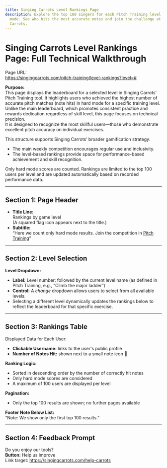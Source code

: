 ```yaml
---
title: Singing Carrots Level Rankings Page
description: Explore the top 100 singers for each Pitch Training level in hard
  mode. See who hits the most accurate notes and join the challenge at Singing
  Carrots.
---
```

# Singing Carrots Level Rankings Page: Full Technical Walkthrough

Page URL:  
<https://singingcarrots.com/pitch-training/level-rankings?level=#>

**Purpose:**  
This page displays the leaderboard for a selected level in Singing Carrots' Pitch Training tool. It highlights users who achieved the highest number of accurate pitch matches (note hits) in hard mode for a specific training level.  
Unlike the main leaderboard, which promotes consistent practice and rewards dedication regardless of skill level, this page focuses on technical precision.  
It is designed to recognize the most skillful users—those who demonstrate excellent pitch accuracy on individual exercises.  

This structure supports Singing Carrots’ broader gamification strategy:  
* The main weekly competition encourages regular use and inclusivity.  
* The level-based rankings provide space for performance-based achievement and skill recognition.  

Only hard mode scores are counted. Rankings are limited to the top 100 users per level and are updated automatically based on recorded performance data.

---

## Section 1: Page Header
* **Title Line:**  
  Rankings by game level  
  (A squared flag icon appears next to the title.)
* **Subtitle:**  
  “Here we count only hard mode results. Join the competition in [Pitch Training](https://singingcarrots.com/docs/singing-carrots-pitch-training)”

---

## Section 2: Level Selection
**Level Dropdown:**  
* **Label:** Level number: followed by the current level name (as defined in Pitch Training, e.g., “Climb the major ladder”)  
* **Control:** A *change* dropdown allows users to select from all available levels.  
* Selecting a different level dynamically updates the rankings below to reflect the leaderboard for that specific exercise.

---

## Section 3: Rankings Table
Displayed Data for Each User:  
* **Clickable Username:** links to the user's public profile  
* **Number of Notes Hit:** shown next to a small note icon 🎵  

**Ranking Logic:**  
* Sorted in descending order by the number of correctly hit notes  
* Only hard mode scores are considered  
* A maximum of 100 users are displayed per level  

**Pagination:**  
* Only the top 100 results are shown; no further pages available  

**Footer Note Below List:**  
“Note: We show only the first top 100 results.”

---

## Section 4: Feedback Prompt
Do you enjoy our tools?  
**Button:** Help us improve  
Link target: <https://singingcarrots.com/help-carrots>
